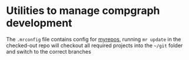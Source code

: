 # Utilities to manage compgraph development

The `.mrconfig` file contains config for
[myrepos](https://myrepos.branchable.com/), running `mr update` in the
checked-out repo will checkout all required projects into the `~/git` folder and
switch to the correct branches
